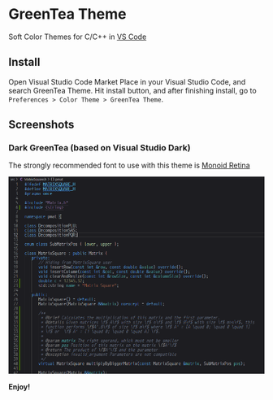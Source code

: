 # GreenTea Theme

Soft Color Themes for C/C++ in [VS Code](http://code.visualstudio.com)

## Install

Open Visual Studio Code Market Place in your Visual Studio Code, and search GreenTea Theme. Hit install button, and after finishing install, go to ``Preferences > Color Theme > GreenTea Theme``.

## Screenshots

### Dark GreenTea (based on Visual Studio Dark)

The strongly recommended font to use with this theme is [Monoid Retina](https://larsenwork.com/monoid/)

![darkGreenTea](./pictures/darkGreenTea.png)

**Enjoy!**
